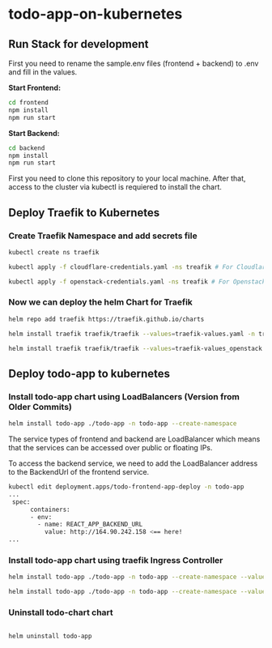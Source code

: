 # todo-app-on-kubernetes

## Run Stack for development

First you need to rename the sample.env files (frontend + backend) to .env and fill in the values.

**Start Frontend:**

```bash
cd frontend
npm install
npm run start
```

**Start Backend:**

```bash
cd backend
npm install
npm run start
```

First you need to clone this repository to your local machine. After that, access to the cluster via kubectl is requiered to install the chart.

## Deploy Traefik to Kubernetes

### Create Traefik Namespace and add secrets file

```bash
kubectl create ns traefik

kubectl apply -f cloudflare-credentials.yaml -ns treafik # For Cloudlare DNS

kubectl apply -f openstack-credentials.yaml -ns treafik # For Openstack Designate DNS
```

### Now we can deploy the helm Chart for Traefik

```bash
helm repo add traefik https://traefik.github.io/charts

helm install traefik traefik/traefik --values=traefik-values.yaml -n traefik # For Cloudflare

helm install traefik traefik/traefik --values=traefik-values_openstack.yaml -n traefik # For Openstack

```

## Deploy todo-app to kubernetes

### Install todo-app chart using LoadBalancers (Version from Older Commits)

```bash
helm install todo-app ./todo-app -n todo-app --create-namespace
```

The service types of frontend and backend are LoadBalancer which means that the services can be accessed over public or floating IPs.

To access the backend service, we need to add the LoadBalancer address to the BackendUrl of the frontend service.

```bash
kubectl edit deployment.apps/todo-frontend-app-deploy -n todo-app
...
 spec:
      containers:
      - env:
        - name: REACT_APP_BACKEND_URL
          value: http://164.90.242.158 <== here!
...
```

### Install todo-app chart using traefik Ingress Controller

```bash
helm install todo-app ./todo-app -n todo-app --create-namespace --values="values.yaml" # For Cloudflare and Digital Ocean

helm install todo-app ./todo-app -n todo-app --create-namespace --values="k8s3-values.yaml" # For Openstack

```

### Uninstall todo-chart chart

```bash

helm uninstall todo-app
```
